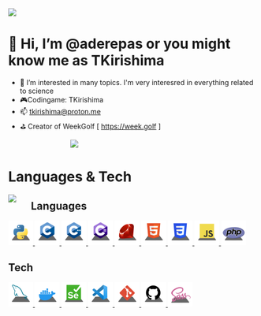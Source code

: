 <img src="https://i.imgur.com/lgX6ohw.jpg" style="width: 50%;" align="center">

# 👋 Hi, I’m @aderepas or you might know me as TKirishima
- 🔭 I’m interested in many topics. I'm very interesred in everything related to science
- 🎮Codingame: TKirishima
- 📫 tkirishima@proton.me
- ⛳ Creator of WeekGolf [ https://week.golf ]

<img src="https://github-readme-stats-git-master-aderepas.vercel.app/api?username=aderepas&count_private=true&theme=tokyonight&show_icons=true&include_all_commits=true" style="width: 50%; margin-left: 25%">

# Languages & Tech
<img src="https://github-readme-stats-git-master-aderepas.vercel.app/api/top-langs/?username=aderepas&theme=tokyonight" align="left" style="margin-right: 30px">

## Languages
<!-- Python -->
<a href="https://www.python.org/">
<img src="sources/py.png" id="icons" title="Python" style="width: 50px">
</a>
<!-- C -->
<a href="https://gcc.gnu.org/">
<img src="sources/c.png" id="icons" title="C" style="width: 50px">
</a>
<!-- C++ -->
<a href="https://clang.llvm.org/cxx_status.html">
<img src="sources/cpp.png" id="icons" title="C++" style="width: 50px">
</a>
<!-- C# -->
<a href="https://docs.microsoft.com/en-us/dotnet/csharp/">
<img src="sources/cs.png" id="icons" title="C#" style="width: 50px">
</a>
<!-- Ruby -->
<a href="https://www.ruby-lang.org/en/">
<img src="sources/rb.png" id="icons" title="Ruby" style="width: 50px">
</a>

<!-- HTML -->
<a href="https://en.wikipedia.org/wiki/HTML">
<img src="sources/html.png" id="icons" title="HTML" style="width: 50px">
</a>
<!-- CSS -->
<a href="https://en.wikipedia.org/wiki/CSS">
<img src="sources/css.png" id="icons" title="CSS" style="width: 50px">
</a>
<!-- JavaScript -->
<a href="https://developer.mozilla.org/en/docs/Web/JavaScript">
<img src="sources/js.png" id="icons" title="JavaScript" style="width: 50px">
</a>
<!-- PHP -->
<a href="https://www.php.net/">
<img src="sources/php.png" id="icons" title="PHP" style="width: 50px">
</a>

## Tech
<!-- MySQL -->
<a href="https://www.mysql.com/">
<img src="sources/mysql.png" id="icons" title="MySQL" style="width: 50px">
</a>
<!-- Docker -->
<a href="https://www.docker.com/">
<img src="sources/docker.png" id="icons" title="Docker" style="width: 50px">
</a>
<!-- Sélénium -->
<a href="https://selenium-python.readthedocs.io/">
<img src="sources/sel.png" id="icons" title="Sélénium" style="width: 50px">
</a>
<!-- VSCode -->
<a href="https://code.visualstudio.com/">
<img src="sources/vscode.png" id="icons" title="Visual Studio Code" style="width: 50px">
</a>
<!-- Git -->
<a href="https://git-scm.com/">
<img src="sources/git.png" id="icons" title="Git" style="width: 50px">
</a>
<!-- Github -->
<a href="https://github.com/">
<img src="sources/github.png" id="icons" title="Github" style="width: 50px">
</a>
<!-- Sass -->
<a href="https://sass-lang.com/">
<img src="sources/sass.png" id="icons" title="Sass" style="width: 50px">
</a>



<!---
aderepas/aderepas is a ✨ special ✨ repository because its `README.md` (this file) appears on your GitHub profile.
You can click the Preview link to take a look at your changes.
--->
